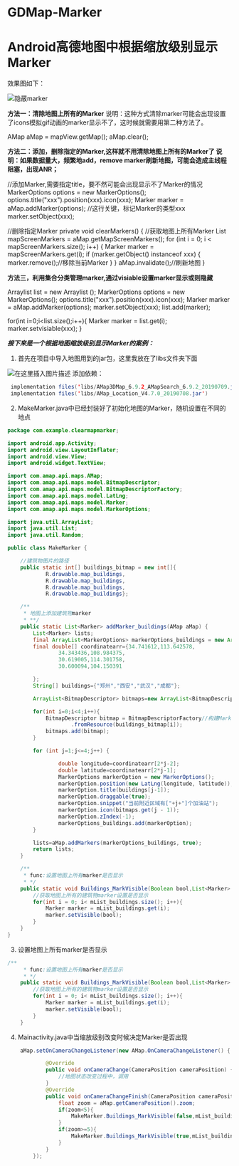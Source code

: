 # GDMap-Marker
# Android高德地图中根据缩放级别显示Marker
效果图如下：

![隐蔽marker](https://img-blog.csdnimg.cn/20190820153615949.gif)

**方法一：清除地图上所有的Marker** 
说明：这种方式清除marker可能会出现设置了icons模拟gif动画的marker显示不了，这时候就需要用第二种方法了。

AMap aMap = mapView.getMap();
aMap.clear();

**方法二：添加，删除指定的Marker,这样就不用清除地图上所有的Marker了 
说明：如果数据量大，频繁地add，remove marker刷新地图，可能会造成主线程阻塞，出现ANR；**

//添加Marker,需要指定title，要不然可能会出现显示不了Marker的情况
MarkerOptions options = new MarkerOptions();
options.title("xxx").position(xxx).icon(xxx);
Marker marker = aMap.addMarker(options);
//这行关键，标记Marker的类型xxx
marker.setObject(xxx);

//删除指定Marker
private void clearMarkers() {
        //获取地图上所有Marker
        List<Marker> mapScreenMarkers = aMap.getMapScreenMarkers();
        for (int i = 0; i < mapScreenMarkers.size(); i++) {
            Marker marker = mapScreenMarkers.get(i);
            if (marker.getObject() instanceof xxx) {
                marker.remove();//移除当前Marker
            }
        }
        aMap.invalidate();//刷新地图
}

**方法三，利用集合分类管理marker,通过visiable设置marker显示或则隐藏**

 Arraylist<Marker> list = new Arraylist ();
 MarkerOptions options = new MarkerOptions();
 options.title("xxx").position(xxx).icon(xxx);
 Marker marker = aMap.addMarker(options);
 marker.setObject(xxx);
 list.add(marker);

 for(int i=0;i<list.size();i++){
     Marker marker = list.get(i);
     marker.setvisiable(xxx);
 }
 
 ***接下来是一个根据地图缩放级别显示Marker的案例：***
 

 1. 首先在项目中导入地图用到的jar包，这里我放在了libs文件夹下面 

 ![在这里插入图片描述](https://img-blog.csdnimg.cn/20190820141550384.png)
 添加依赖：
 ```java
  implementation files('libs/AMap3DMap_6.9.2_AMapSearch_6.9.2_20190709.jar')
  implementation files('libs/AMap_Location_V4.7.0_20190708.jar')
  ```
 
2. MakeMarker.java中已经封装好了初始化地图的Marker，随机设置在不同的地点

```java
package com.example.clearmapmarker;

import android.app.Activity;
import android.view.LayoutInflater;
import android.view.View;
import android.widget.TextView;

import com.amap.api.maps.AMap;
import com.amap.api.maps.model.BitmapDescriptor;
import com.amap.api.maps.model.BitmapDescriptorFactory;
import com.amap.api.maps.model.LatLng;
import com.amap.api.maps.model.Marker;
import com.amap.api.maps.model.MarkerOptions;

import java.util.ArrayList;
import java.util.List;
import java.util.Random;

public class MakeMarker {

    //建筑物图片的路径
    public static int[] buildings_bitmap = new int[]{
            R.drawable.map_buildings,
            R.drawable.map_buildings,
            R.drawable.map_buildings,
            R.drawable.map_buildings};

    /**
     * 地图上添加建筑物marker
     * **/
    public static List<Marker> addMarker_buildings(AMap aMap) {
        List<Marker> lists;
        final ArrayList<MarkerOptions> markerOptions_buildings = new ArrayList<MarkerOptions>();
        final double[] coordinatearr={34.741612,113.642578,
                34.343436,108.984375,
                30.619005,114.301758,
                30.600094,104.150391

        };
        String[] buildings={"郑州","西安","武汉","成都"};

        ArrayList<BitmapDescriptor> bitmaps=new ArrayList<BitmapDescriptor>();

        for(int i=0;i<4;i++){
            BitmapDescriptor bitmap = BitmapDescriptorFactory//构建Marker图标_现教A
                    .fromResource(buildings_bitmap[i]);
            bitmaps.add(bitmap);
        }

        for (int j=1;j<=4;j++) {

                double longitude=coordinatearr[2*j-2];
                double latitude=coordinatearr[2*j-1];
                MarkerOptions markerOption = new MarkerOptions();
                markerOption.position(new LatLng(longitude, latitude));
                markerOption.title(buildings[j-1]);
                markerOption.draggable(true);
                markerOption.snippet("当前附近区域有["+j+"]个加油站");
                markerOption.icon(bitmaps.get(j - 1));
                markerOption.zIndex(-1);
                markerOptions_buildings.add(markerOption);
        }

        lists=aMap.addMarkers(markerOptions_buildings, true);
        return lists;
    }

    /**
     * func:设置地图上所有marker是否显示
     * */
    public static void Buildings_MarkVisible(Boolean bool,List<Marker> mList_buildings){
        //获取地图上所有的建筑物marker设置是否显示
        for(int i = 0; i< mList_buildings.size(); i++){
            Marker marker = mList_buildings.get(i);
            marker.setVisible(bool);
        }
    }
}

```
3. 设置地图上所有marker是否显示

```java
/**
     * func:设置地图上所有marker是否显示
     * */
    public static void Buildings_MarkVisible(Boolean bool,List<Marker> mList_buildings){
        //获取地图上所有的建筑物marker设置是否显示
        for(int i = 0; i< mList_buildings.size(); i++){
            Marker marker = mList_buildings.get(i);
            marker.setVisible(bool);
        }
    }
```
4. Mainactivity.java中当缩放级别改变时候决定Marker是否出现

```java
    aMap.setOnCameraChangeListener(new AMap.OnCameraChangeListener() {

            @Override
            public void onCameraChange(CameraPosition cameraPosition) {
                //地图状态改变过程中，调用
            }
            @Override
            public void onCameraChangeFinish(CameraPosition cameraPosition) {
                float zoom = aMap.getCameraPosition().zoom;
                if(zoom<5){
                    MakeMarker.Buildings_MarkVisible(false,mList_buildings);//不显示
                }
                if(zoom>=5){
                    MakeMarker.Buildings_MarkVisible(true,mList_buildings);//显示
                }
            }
        });
```
